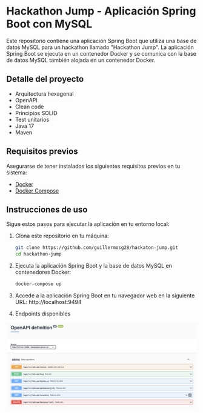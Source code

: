 # Hackathon Jump - Aplicación Spring Boot con MySQL

Este repositorio contiene una aplicación Spring Boot que utiliza una base de datos MySQL para un hackathon llamado "Hackathon Jump". La aplicación Spring Boot se ejecuta en un contenedor Docker y se comunica con la base de datos MySQL también alojada en un contenedor Docker.

## Detalle del proyecto
- Arquitectura hexagonal
- OpenAPI
- Clean code
- Principios SOLID
- Test unitarios
- Java 17
- Maven

## Requisitos previos

Asegurarse de tener instalados los siguientes requisitos previos en tu sistema:

- [Docker](https://www.docker.com/get-started)
- [Docker Compose](https://docs.docker.com/compose/install/)

## Instrucciones de uso

Sigue estos pasos para ejecutar la aplicación en tu entorno local:

1. Clona este repositorio en tu máquina:
   ```bash
   git clone https://github.com/guillermosg28/hackaton-jump.git
   cd hackathon-jump
    ```
   
2. Ejecuta la aplicación Spring Boot y la base de datos MySQL en contenedores Docker:
   ```bash
   docker-compose up
   ```

3. Accede a la aplicación Spring Boot en tu navegador web en la siguiente URL: http://localhost:9494


4. Endpoints disponibles

![endpoints](./src/documentation/endpoints.png)
